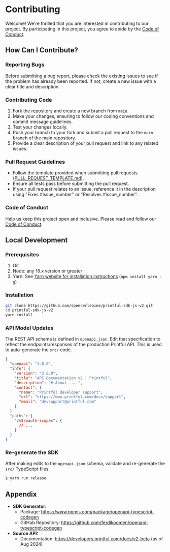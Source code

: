 # Contributing

Welcome! We're thrilled that you are interested in contributing to our project. By participating in this project, you agree to abide by the [Code of Conduct](./CODE_OF_CONDUCT.md).

## How Can I Contribute?

### Reporting Bugs

Before submitting a bug report, please check the existing issues to see if the problem has already been reported. If not, create a new issue with a clear title and description.

### Contributing Code

1. Fork the repository and create a new branch from `main`.
2. Make your changes, ensuring to follow our coding conventions and commit message guidelines.
3. Test your changes locally.
4. Push your branch to your fork and submit a pull request to the `main` branch of the main repository.
5. Provide a clear description of your pull request and link to any related issues.

### Pull Request Guidelines

- Follow the template provided when submitting pull requests ([PULL_REQUEST_TEMPLATE.md](./.github/PULL_REQUEST_TEMPLATE.md)).
- Ensure all tests pass before submitting the pull request.
- If your pull request relates to an issue, reference it in the description using "Fixes #issue_number" or "Resolves #issue_number".

### Code of Conduct

Help us keep this project open and inclusive. Please read and follow our [Code of Conduct](./CODE_OF_CONDUCT.md).

## Local Development

### Prerequisites

1. Git
1. Node: any 18.x version or greater
1. Yarn: See [Yarn website for installation instructions](https://yarnpkg.com/lang/en/docs/install/) (`npm install yarn -g`)

### Installation

```sh
git clone https://github.com/spencerlepine/printful-sdk-js-v2.git
cd printful-sdk-js-v2
yarn install
```

### API Model Updates

The REST API schema is defined in `openapi.json`. Edit that specification to reflect the endpoints/responses of the production Printful API. This is used to auto-generate the
`src/` code.

```json
{
  "openapi": "3.0.0",
  "info": {
    "version": "2.0.0",
    "title": "API Documentation v2 | Printful",
    "description": "# About ....",
    "contact": {
      "name": "Printful developer support",
      "url": "https://www.printful.com/docs/support",
      "email": "devsupport@printful.com"
    }
  }
  "paths": {
    "/v2/oauth-scopes": {
      // ...
    }
  }
}
```

### Re-generate the SDK

After making edits to the `openapi.json` schema, validate and re-generate the `src/` TypeScript files.

```sh
$ yarn run release
```

## Appendix

- **SDK Generator:**
  - Package: https://www.npmjs.com/package/openapi-typescript-codegen
  - GitHub Repository: https://github.com/ferdikoomen/openapi-typescript-codegen
- **Source API:**
  - Documentation: https://developers.printful.com/docs/v2-beta (as of Aug 2024)
